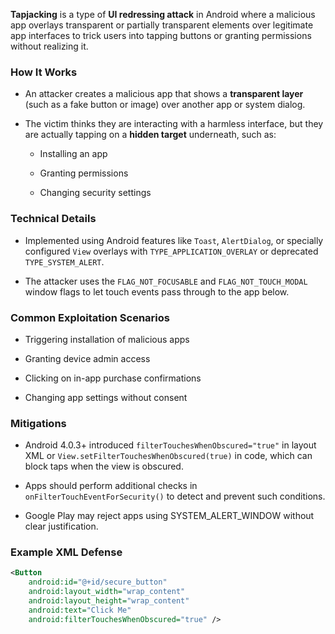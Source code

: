 **Tapjacking** is a type of **UI redressing attack** in Android where a malicious app overlays transparent or partially transparent elements over legitimate app interfaces to trick users into tapping buttons or granting permissions without realizing it.

### How It Works

- An attacker creates a malicious app that shows a **transparent layer** (such as a fake button or image) over another app or system dialog.
    
- The victim thinks they are interacting with a harmless interface, but they are actually tapping on a **hidden target** underneath, such as:
    
    - Installing an app
        
    - Granting permissions
        
    - Changing security settings
        

### Technical Details

- Implemented using Android features like `Toast`, `AlertDialog`, or specially configured `View` overlays with `TYPE_APPLICATION_OVERLAY` or deprecated `TYPE_SYSTEM_ALERT`.
    
- The attacker uses the `FLAG_NOT_FOCUSABLE` and `FLAG_NOT_TOUCH_MODAL` window flags to let touch events pass through to the app below.
    

### Common Exploitation Scenarios

- Triggering installation of malicious apps
    
- Granting device admin access
    
- Clicking on in-app purchase confirmations
    
- Changing app settings without consent
    

### Mitigations

- Android 4.0.3+ introduced `filterTouchesWhenObscured="true"` in layout XML or `View.setFilterTouchesWhenObscured(true)` in code, which can block taps when the view is obscured.
    
- Apps should perform additional checks in `onFilterTouchEventForSecurity()` to detect and prevent such conditions.
    
- Google Play may reject apps using SYSTEM_ALERT_WINDOW without clear justification.
    

### Example XML Defense
```xml
<Button
    android:id="@+id/secure_button"
    android:layout_width="wrap_content"
    android:layout_height="wrap_content"
    android:text="Click Me"
    android:filterTouchesWhenObscured="true" />
```